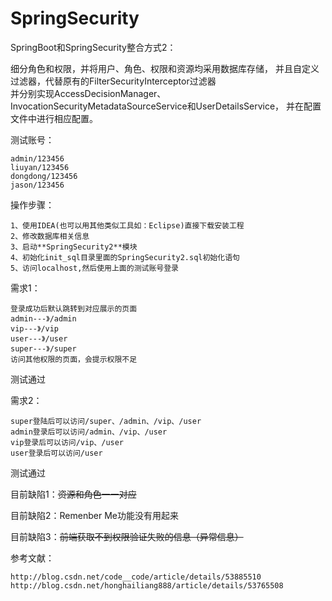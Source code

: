 # SpringSecurity
SpringBoot和SpringSecurity整合方式2：

细分角色和权限，并将用户、角色、权限和资源均采用数据库存储，
并且自定义过滤器，代替原有的FilterSecurityInterceptor过滤器         
并分别实现AccessDecisionManager、InvocationSecurityMetadataSourceService和UserDetailsService，
并在配置文件中进行相应配置。

测试账号：

    admin/123456
    liuyan/123456
    dongdong/123456
    jason/123456

操作步骤：

    1、使用IDEA(也可以用其他类似工具如：Eclipse)直接下载安装工程
    2、修改数据库相关信息
    3、启动**SpringSecurity2**模块
    4、初始化init_sql目录里面的SpringSecurity2.sql初始化语句
    5、访问localhost,然后使用上面的测试账号登录    

    
需求1：

    登录成功后默认跳转到对应展示的页面
    admin---》/admin
    vip---》/vip
    user---》/user
    super---》/super
    访问其他权限的页面，会提示权限不足
 测试通过  
   
需求2：

    super登陆后可以访问/super、/admin、/vip、/user
    admin登录后可以访问/admin、/vip、/user
    vip登录后可以访问/vip、/user
    user登录后可以访问/user
   测试通过 
   
目前缺陷1：~~资源和角色一一对应~~   

目前缺陷2：Remenber Me功能没有用起来

目前缺陷3：~~前端获取不到权限验证失败的信息（异常信息）~~
    
    
 
 
参考文献：
   
    http://blog.csdn.net/code__code/article/details/53885510
    http://blog.csdn.net/honghailiang888/article/details/53765508
